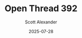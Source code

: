 ---
layout: podcast
title: "Open Thread 392"
author: Scott Alexander
description: https://www.astralcodexten.com/p/open-thread-392
date: 2025-07-28
length: 379299
duration: 95
guid: open-thread-392
---